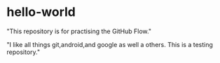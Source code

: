 # hello-world
"This repository is for practising the GitHub Flow."

"I  like all things git,android,and google as well a others.
This is a testing repository."
